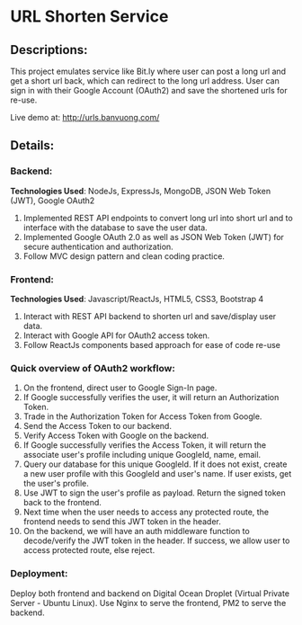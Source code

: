 # URL Shorten Service

## Descriptions:

This project emulates service like Bit.ly where user can post a long url and get a short url back, which can redirect to the long url address. User can sign in with their Google Account (OAuth2) and save the shortened urls for re-use.

Live demo at: http://urls.banvuong.com/

## Details:

### Backend:

**Technologies Used**: NodeJs, ExpressJs, MongoDB, JSON Web Token (JWT), Google OAuth2

1. Implemented REST API endpoints to convert long url into short url and to interface with the database to save the user data.
2. Implemented Google OAuth 2.0 as well as JSON Web Token (JWT) for secure authentication and authorization.
3. Follow MVC design pattern and clean coding practice.

### Frontend:

**Technologies Used**: Javascript/ReactJs, HTML5, CSS3, Bootstrap 4

1. Interact with REST API backend to shorten url and save/display user data.
2. Interact with Google API for OAuth2 access token.
3. Follow ReactJs components based approach for ease of code re-use

### Quick overview of OAuth2 workflow:

1. On the frontend, direct user to Google Sign-In page.
2. If Google successfully verifies the user, it will return an Authorization Token.
3. Trade in the Authorization Token for Access Token from Google.
4. Send the Access Token to our backend.
5. Verify Access Token with Google on the backend.
6. If Google successfully verifies the Access Token, it will return the associate user's profile including unique GoogleId, name, email.
7. Query our database for this unique GoogleId. If it does not exist, create a new user profile with this GoogleId and user's name. If user exists, get the user's profile.
8. Use JWT to sign the user's profile as payload. Return the signed token back to the frontend.
9. Next time when the user needs to access any protected route, the frontend needs to send this JWT token in the header.
10. On the backend, we will have an auth middleware function to decode/verify the JWT token in the header. If success, we allow user to access protected route, else reject.

### Deployment:

Deploy both frontend and backend on Digital Ocean Droplet (Virtual Private Server - Ubuntu Linux). Use Nginx to serve the frontend, PM2 to serve the backend.
